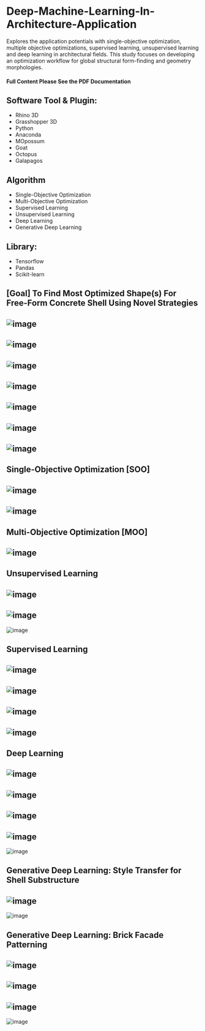 # Deep-Machine-Learning-In-Architecture-Application
Explores the application potentials with single-objective optimization, multiple objective optimizations, supervised learning, unsupervised learning and deep learning in architectural fields. This study focuses on developing an optimization workflow for global structural form-finding and geometry morphologies.
#### Full Content Please See the PDF Documentation

## Software Tool & Plugin: 
- Rhino 3D
- Grasshopper 3D
- Python
- Anaconda
- MOpossum
- Goat
- Octopus
- Galapagos

## Algorithm
- Single-Objective Optimization
- Multi-Objective Optimization
- Supervised Learning
- Unsupervised Learning
- Deep Learning
- Generative Deep Learning

## Library:
- Tensorflow
- Pandas
- Scikit-learn

## [Goal] To Find Most Optimized Shape(s) For Free-Form Concrete Shell Using Novel Strategies

![image](https://user-images.githubusercontent.com/65818525/130493776-0defce7e-e3c7-402c-9171-bd2d394a867a.png)
---
![image](https://user-images.githubusercontent.com/65818525/130493819-9d520608-b861-48ad-abec-980290bc76ba.png)
---
![image](https://user-images.githubusercontent.com/65818525/131266201-41c72bd4-0655-47f3-9e12-7ca4fc7f5e06.png)
---
![image](https://user-images.githubusercontent.com/65818525/130493839-eaa16404-6ee9-45f5-b6fa-4e06ca59519c.png)
---
![image](https://user-images.githubusercontent.com/65818525/130493899-fc0b9a82-190e-4ea1-bf1c-87e27e2dc24e.png)
---
![image](https://user-images.githubusercontent.com/65818525/131266223-fd52dff1-98ca-4e02-87c4-0702306ffa6a.png)
---
![image](https://user-images.githubusercontent.com/65818525/131266230-ae6088cc-c8d8-4c23-a255-242835579e3b.png)
---
## Single-Objective Optimization [SOO]
![image](https://user-images.githubusercontent.com/65818525/130493927-18bc689c-01d2-4408-8925-c34aad476504.png)
---
![image](https://user-images.githubusercontent.com/65818525/131266304-3b2ca97e-6ed3-4ac9-a639-a42dbc1f06e1.png)
---
## Multi-Objective Optimization [MOO]
![image](https://user-images.githubusercontent.com/65818525/130493944-c9faf08a-55f2-4540-a92b-1cc63ed6cf06.png)
---
## Unsupervised Learning
![image](https://user-images.githubusercontent.com/65818525/131266375-4c409480-510a-4ea5-a7fa-e717f4058923.png)
---
![image](https://user-images.githubusercontent.com/65818525/131266378-8bb09d40-62ef-4567-8bd9-9b2331a986f4.png)
---
![image](https://user-images.githubusercontent.com/65818525/130493980-fa84b886-561d-417a-ace6-3e9959241c98.png)
## Supervised Learning
![image](https://user-images.githubusercontent.com/65818525/131266391-fc0484b5-e0d4-4d4d-bec9-e0e2944fb44f.png)
---
![image](https://user-images.githubusercontent.com/65818525/131266396-2596fd91-c978-4221-9f43-86b2e39d96e6.png)
---
![image](https://user-images.githubusercontent.com/65818525/131266398-d2564049-6813-4e50-ba80-36ae1d471056.png)
---
![image](https://user-images.githubusercontent.com/65818525/131266400-74185e78-bab4-40f7-9341-e8a72b5ce51e.png)
---
## Deep Learning
![image](https://user-images.githubusercontent.com/65818525/131266406-0b5c26b6-8f2d-4df4-bbd9-1cee6f610b98.png)
---
![image](https://user-images.githubusercontent.com/65818525/131266458-e3f81532-e264-4e2c-9d83-c91bb6211ffa.png)
---
![image](https://user-images.githubusercontent.com/65818525/131266485-30e95b4e-07e3-4ecd-ba9c-3358d54ab9ab.png)
---
![image](https://user-images.githubusercontent.com/65818525/131266490-254f8288-9325-45c8-83c3-66daecfb9729.png)
---
![image](https://user-images.githubusercontent.com/65818525/131266496-bf850717-463b-4c7a-8444-5af9b5fdbe41.png)


## Generative Deep Learning: Style Transfer for Shell Substructure

![image](https://user-images.githubusercontent.com/65818525/130494031-cc7fbaae-ee94-49e3-90e0-49ae24b8d2f9.png)
---
![image](https://user-images.githubusercontent.com/65818525/130494095-0f3d4f8b-5ed7-4cb1-bff8-b8ba831836b7.png)

## Generative Deep Learning: Brick Facade Patterning
![image](https://user-images.githubusercontent.com/65818525/130494210-b7441d7a-1530-4eef-8a08-1cd0a7f3c138.png)
---
![image](https://user-images.githubusercontent.com/65818525/130494339-01adcd1f-d34c-47ab-95c3-02a2cb63f7ee.png)
---
![image](https://user-images.githubusercontent.com/65818525/130494307-9c6fe771-2497-4598-9f75-1115e47d1074.png)
---
![image](https://user-images.githubusercontent.com/65818525/130494407-4c0729dc-da80-4a67-9a44-43a3e3de52b7.png)
